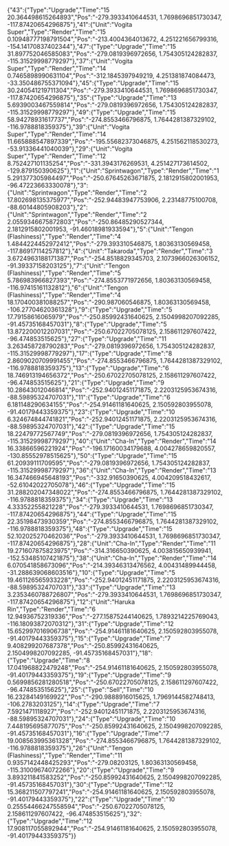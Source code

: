 {"43":{"Type":"Upgrade","Time":"15 20.364498615264893","Pos":"-279.3933410644531, 1.7698696851730347, -117.87420654296875"},"41":{"Unit":"Vogita Super","Type":"Render","Time":"15 0.10948777198791504","Pos":"-213.4004364013672, 4.251221656799316, -154.14170837402344"},"47":{"Type":"Upgrade","Time":"15 31.897752046585083","Pos":"-279.0819396972656, 1.754305124282837, -115.31529998779297"},"37":{"Unit":"Vogita Super","Type":"Render","Time":"14 0.7465898990631104","Pos":"-312.1845397949219, 4.251381874084473, -33.350486755371094"},"45":{"Type":"Upgrade","Time":"15 30.240541219711304","Pos":"-279.3933410644531, 1.7698696851730347, -117.87420654296875"},"35":{"Type":"Upgrade","Time":"13 5.6939003467559814","Pos":"-279.0819396972656, 1.754305124282837, -115.31529998779297"},"49":{"Type":"Upgrade","Time":"15 58.94278931617737","Pos":"-274.8553466796875, 1.7644281387329102, -116.9788818359375"},"39":{"Unit":"Vogita Super","Type":"Render","Time":"14 11.665888547897339","Pos":"-195.55682373046875, 4.251562118530273, -53.91336441040039"},"29":{"Unit":"Vogita Super","Type":"Render","Time":"12 8.752427101135254","Pos":"-331.3943176269531, 4.251427173614502, -129.879150390625"},"1":{"Unit":"Sprintwagon","Type":"Render","Time":"1 5.291377305984497","Pos":"-250.67645263671875, 2.1812915802001953, -96.47223663330078"},"3":{"Unit":"Sprintwagon","Type":"Render","Time":"2 17.802698135375977","Pos":"-252.94483947753906, 2.23148775100708, -88.60144805908203"},"2":{"Unit":"Sprintwagon","Type":"Render","Time":"2 2.0559346675872803","Pos":"-250.86485290527344, 2.1812915802001953, -91.46018981933594"},"5":{"Unit":"Tengon (Flashiness)","Type":"Render","Time":"4 1.4844224452972412","Pos":"-279.393310546875, 1.80363130569458, -117.86917114257812"},"4":{"Unit":"Takaroda","Type":"Render","Time":"3 3.6724963188171387","Pos":"-254.8518829345703, 2.1073966026306152, -91.39337158203125"},"7":{"Unit":"Tengon (Flashiness)","Type":"Render","Time":"5 5.786983966827393","Pos":"-274.8553771972656, 1.80363130569458, -116.97415161132812"},"6":{"Unit":"Tengon (Flashiness)","Type":"Render","Time":"4 18.170400381088257","Pos":"-290.987060546875, 1.80363130569458, -106.27704620361328"},"9":{"Type":"Upgrade","Time":"5 17.79158616065979","Pos":"-250.85992431640625, 2.1504998207092285, -91.45735168457031"},"8":{"Type":"Upgrade","Time":"5 13.872200012207031","Pos":"-250.67022705078125, 2.158611297607422, -96.474853515625"},"27":{"Type":"Upgrade","Time":"11 3.263458728790283","Pos":"-279.0819396972656, 1.754305124282837, -115.31529998779297"},"17":{"Type":"Upgrade","Time":"8 2.8609020709991455","Pos":"-274.8553466796875, 1.7644281387329102, -116.9788818359375"},"13":{"Type":"Upgrade","Time":"6 18.746913194656372","Pos":"-250.67022705078125, 2.158611297607422, -96.474853515625"},"21":{"Type":"Upgrade","Time":"9 10.28643012046814","Pos":"-252.94012451171875, 2.2203125953674316, -88.59895324707031"},"11":{"Type":"Upgrade","Time":"6 6.181148290634155","Pos":"-254.91461181640625, 2.150592803955078, -91.40179443359375"},"23":{"Type":"Upgrade","Time":"10 6.324674844741821","Pos":"-252.94012451171875, 2.2203125953674316, -88.59895324707031"},"42":{"Type":"Upgrade","Time":"15 18.22479772567749","Pos":"-279.0819396972656, 1.754305124282837, -115.31529998779297"},"40":{"Unit":"Cha-In","Type":"Render","Time":"14 16.33866596221924","Pos":"-196.17160034179688, 4.004278659820557, -130.85552978515625"},"50":{"Type":"Upgrade","Time":"15 61.20939111709595","Pos":"-279.0819396972656, 1.754305124282837, -115.31529998779297"},"36":{"Unit":"Cha-In","Type":"Render","Time":"13 16.347466945648193","Pos":"-332.91650390625, 4.004209518432617, -52.61042022705078"},"46":{"Type":"Upgrade","Time":"15 31.288202047348022","Pos":"-274.8553466796875, 1.7644281387329102, -116.9788818359375"},"34":{"Type":"Upgrade","Time":"13 4.33352255821228","Pos":"-279.3933410644531, 1.7698696851730347, -117.87420654296875"},"44":{"Type":"Upgrade","Time":"15 22.35198473930359","Pos":"-274.8553466796875, 1.7644281387329102, -116.9788818359375"},"48":{"Type":"Upgrade","Time":"15 52.102025270462036","Pos":"-279.3933410644531, 1.7698696851730347, -117.87420654296875"},"28":{"Unit":"Cha-In","Type":"Render","Time":"11 19.271607875823975","Pos":"-314.316650390625, 4.003815650939941, -152.53485107421875"},"38":{"Unit":"Cha-In","Type":"Render","Time":"14 6.070541858673096","Pos":"-214.39346313476562, 4.00431489944458, -31.288639068603516"},"10":{"Type":"Upgrade","Time":"5 19.461126565933228","Pos":"-252.94012451171875, 2.2203125953674316, -88.59895324707031"},"33":{"Type":"Upgrade","Time":"13 3.2353460788726807","Pos":"-279.3933410644531, 1.7698696851730347, -117.87420654296875"},"12":{"Unit":"Haruka Rin","Type":"Render","Time":"6 12.94936752319336","Pos":"-277.15875244140625, 1.7893214225769043, -116.18093872070312"},"31":{"Type":"Upgrade","Time":"12 15.652997016906738","Pos":"-254.91461181640625, 2.150592803955078, -91.40179443359375"},"15":{"Type":"Upgrade","Time":"7 9.408299207687378","Pos":"-250.85992431640625, 2.1504998207092285, -91.45735168457031"},"18":{"Type":"Upgrade","Time":"8 17.041968822479248","Pos":"-254.91461181640625, 2.150592803955078, -91.40179443359375"},"19":{"Type":"Upgrade","Time":"9 0.5699856281280518","Pos":"-250.67022705078125, 2.158611297607422, -96.474853515625"},"25":{"Type":"Sell","Time":"10 16.23284149169922","Pos":"-290.9888916015625, 1.7969144582748413, -106.2783203125"},"14":{"Type":"Upgrade","Time":"7 7.5921471118927","Pos":"-252.94012451171875, 2.2203125953674316, -88.59895324707031"},"24":{"Type":"Upgrade","Time":"10 7.448195695877075","Pos":"-250.85992431640625, 2.1504998207092285, -91.45735168457031"},"16":{"Type":"Upgrade","Time":"7 19.008563995361328","Pos":"-274.8553466796875, 1.7644281387329102, -116.9788818359375"},"26":{"Unit":"Tengon (Flashiness)","Type":"Render","Time":"11 0.9357142448425293","Pos":"-279.08203125, 1.80363130569458, -115.31009674072266"},"20":{"Type":"Upgrade","Time":"9 3.893211841583252","Pos":"-250.85992431640625, 2.1504998207092285, -91.45735168457031"},"30":{"Type":"Upgrade","Time":"12 15.368211507797241","Pos":"-254.91461181640625, 2.150592803955078, -91.40179443359375"},"22":{"Type":"Upgrade","Time":"10 0.25554466247558594","Pos":"-250.67022705078125, 2.158611297607422, -96.474853515625"},"32":{"Type":"Upgrade","Time":"12 17.908117055892944","Pos":"-254.91461181640625, 2.150592803955078, -91.40179443359375"}}
